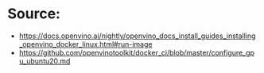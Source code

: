 # Source:
- https://docs.openvino.ai/nightly/openvino_docs_install_guides_installing_openvino_docker_linux.html#run-image
- https://github.com/openvinotoolkit/docker_ci/blob/master/configure_gpu_ubuntu20.md

